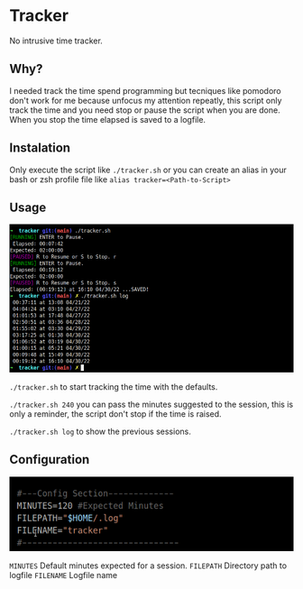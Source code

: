 # Tracker
No intrusive time tracker.

## Why?

I needed track the time spend programming but tecniques like pomodoro don't work for me because unfocus my attention repeatly, this script only track the time and you need stop or pause the script when you are done. When you stop the time elapsed is saved to a logfile.  

## Instalation

Only execute the script like `./tracker.sh` or you can create an alias in your bash or zsh profile file like `alias tracker=<Path-to-Script>`

## Usage

![usage](https://github.com/hyperdarker/tracker/blob/main/img/usage.png)

`./tracker.sh` to start tracking the time with the defaults.

`./tracker.sh 240` you can pass the minutes suggested to the session, this is only a reminder, the script don't stop if the time is raised.

`./tracker.sh log` to show the previous sessions.

## Configuration

![config](https://github.com/hyperdarker/tracker/blob/main/img/config.png)
<!-- ![config](https://raw.githubusercontent.com/hyperdarker/tracker/main/img/config.png) -->

`MINUTES` Default minutes expected for a session.
`FILEPATH` Directory path to logfile
`FILENAME` Logfile name

